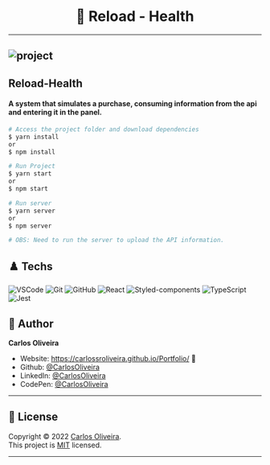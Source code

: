 <h1 align="center"> 🏴󠁧󠁢󠁥󠁮󠁧󠁿 Reload - Health </h1>

---
![project](https://user-images.githubusercontent.com/63623377/192508351-a24c37d4-2eea-4d39-881c-54026b9e557a.png)
---
## Reload-Health

#### A system that simulates a purchase, consuming information from the api and entering it in the panel.


```bash
# Access the project folder and download dependencies
$ yarn install
or
$ npm install
```

```bash
# Run Project
$ yarn start
or
$ npm start

# Run server
$ yarn server
or
$ npm server
```

```bash
# OBS: Need to run the server to upload the API information.
```

## ♟️ Techs


![VSCode](https://img.shields.io/badge/-VSCode-0085D1?style=flat-square&logo=visual-studio-code&logoColor=white)
![Git](https://img.shields.io/badge/-Git-F05032?style=flat-square&logo=git&logoColor=white)
![GitHub](https://img.shields.io/badge/-GitHub-212121?style=flat-square&logo=GitHub&logoColor=white)
![React](https://img.shields.io/badge/-React-black?style=flat-square&logo=React&logoColor=2F74C0)
![Styled-components](https://img.shields.io/badge/-Styled%20Components-pink?style=flat-square&logo=styled-components)
![TypeScript](https://img.shields.io/badge/-TypeScript-007ACC?style=flat-square&logo=TypeScript&logoColor=white)
![Jest](https://img.shields.io/badge/-Jest-white?style=flat-square&logo=Jest&logoColor=944058)




## 👤 Author

**Carlos Oliveira**

- Website: https://carlossroliveira.github.io/Portfolio/ 🖤
- Github: [@CarlosOliveira](https://github.com/carlossroliveira)
- LinkedIn: [@CarlosOliveira](https://www.linkedin.com/in/carlos-oliveira-ab93941a1/)
- CodePen: [@CarlosOliveira](https://codepen.io/carlosjs)

---

## 📝 License

Copyright © 2022 [Carlos Oliveira](https://github.com/carlossroliveira).<br />
This project is [MIT](https://opensource.org/licenses/MIT) licensed.

---
